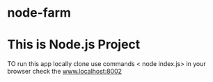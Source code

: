 # node-farm
# This is Node.js Project
TO run this app locally clone
use commands < node index.js>
in your browser check the www.localhost:8002
